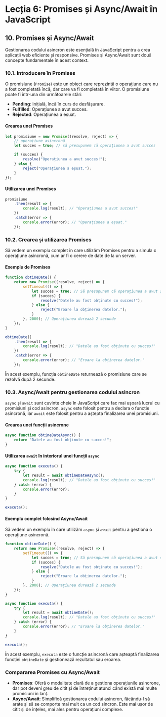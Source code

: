 # Lecția 6: Promises și Async/Await în JavaScript

## 10. Promises și Async/Await

Gestionarea codului asincron este esențială în JavaScript pentru a crea aplicații web eficiente și responsive. Promises și Async/Await sunt două concepte fundamentale în acest context.

### 10.1. Introducere în Promises

O promisiune (`Promise`) este un obiect care reprezintă o operațiune care nu a fost completată încă, dar care va fi completată în viitor. O promisiune poate fi într-una din următoarele stări:
- **Pending**: Inițială, încă în curs de desfășurare.
- **Fulfilled**: Operațiunea a avut succes.
- **Rejected**: Operațiunea a eșuat.

#### Crearea unei Promises

```javascript
let promisiune = new Promise((resolve, reject) => {
    // operațiune asincronă
    let succes = true; // să presupunem că operațiunea a avut succes

    if (succes) {
        resolve("Operațiunea a avut succes!");
    } else {
        reject("Operațiunea a eșuat.");
    }
});
```

#### Utilizarea unei Promises

```javascript
promisiune
    .then(result => {
        console.log(result); // "Operațiunea a avut succes!"
    })
    .catch(error => {
        console.error(error); // "Operațiunea a eșuat."
    });
```

### 10.2. Crearea și utilizarea Promises

Să vedem un exemplu complet în care utilizăm Promises pentru a simula o operațiune asincronă, cum ar fi o cerere de date de la un server.

#### Exemplu de Promises

```javascript
function obtineDate() {
    return new Promise((resolve, reject) => {
        setTimeout(() => {
            let succes = true; // Să presupunem că operațiunea a avut succes
            if (succes) {
                resolve("Datele au fost obținute cu succes!");
            } else {
                reject("Eroare la obținerea datelor.");
            }
        }, 2000); // Operațiunea durează 2 secunde
    });
}

obtineDate()
    .then(result => {
        console.log(result); // "Datele au fost obținute cu succes!"
    })
    .catch(error => {
        console.error(error); // "Eroare la obținerea datelor."
    });
```

În acest exemplu, funcția `obtineDate` returnează o promisiune care se rezolvă după 2 secunde.

### 10.3. Async/Await pentru gestionarea codului asincron

`async` și `await` sunt cuvinte cheie în JavaScript care fac mai ușoară lucrul cu promisiuni și cod asincron. `async` este folosit pentru a declara o funcție asincronă, iar `await` este folosit pentru a aștepta finalizarea unei promisiuni.

#### Crearea unei funcții asincrone

```javascript
async function obtineDateAsync() {
    return "Datele au fost obținute cu succes!";
}
```

#### Utilizarea `await` în interiorul unei funcții `async`

```javascript
async function executa() {
    try {
        let result = await obtineDateAsync();
        console.log(result); // "Datele au fost obținute cu succes!"
    } catch (error) {
        console.error(error);
    }
}

executa();
```

#### Exemplu complet folosind Async/Await

Să vedem un exemplu în care utilizăm `async` și `await` pentru a gestiona o operațiune asincronă.

```javascript
function obtineDate() {
    return new Promise((resolve, reject) => {
        setTimeout(() => {
            let succes = true; // Să presupunem că operațiunea a avut succes
            if (succes) {
                resolve("Datele au fost obținute cu succes!");
            } else {
                reject("Eroare la obținerea datelor.");
            }
        }, 2000); // Operațiunea durează 2 secunde
    });
}

async function executa() {
    try {
        let result = await obtineDate();
        console.log(result); // "Datele au fost obținute cu succes!"
    } catch (error) {
        console.error(error); // "Eroare la obținerea datelor."
    }
}

executa();
```

În acest exemplu, `executa` este o funcție asincronă care așteaptă finalizarea funcției `obtineDate` și gestionează rezultatul sau eroarea.

### Compararea Promises cu Async/Await

- **Promises**: Oferă o modalitate clară de a gestiona operațiunile asincrone, dar pot deveni greu de citit și de întreținut atunci când există mai multe promisiuni în lanț.
- **Async/Await**: Simplifică gestionarea codului asincron, făcându-l să arate și să se comporte mai mult ca un cod sincron. Este mai ușor de citit și de înțeles, mai ales pentru operațiuni complexe.

